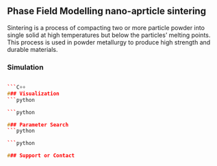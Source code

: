 ## Phase Field Modelling nano-aprticle sintering
Sintering is a process of compacting two or more particle powder into single solid at high temperatures but below the particles’ melting points. This process is used in powder metallurgy to produce high strength and durable materials.



### Simulation
```C++

```C++
### Visualization
```python

```python

### Parameter Search
```python

```python

### Support or Contact

